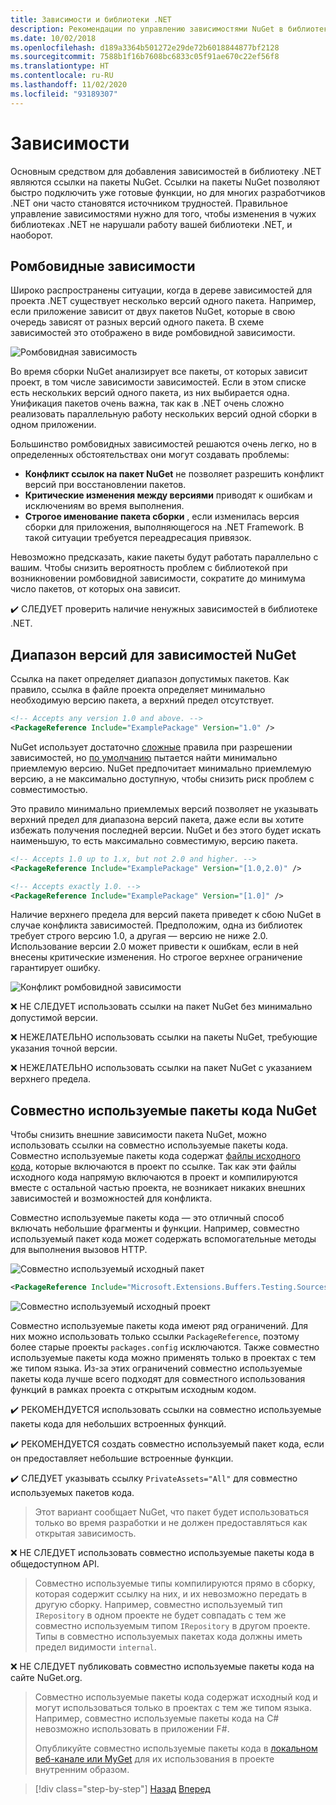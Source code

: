 ```yaml
---
title: Зависимости и библиотеки .NET
description: Рекомендации по управлению зависимостями NuGet в библиотеках .NET.
ms.date: 10/02/2018
ms.openlocfilehash: d189a3364b501272e29de72b6018844877bf2128
ms.sourcegitcommit: 7588b1f16b7608bc6833c05f91ae670c22ef56f8
ms.translationtype: HT
ms.contentlocale: ru-RU
ms.lasthandoff: 11/02/2020
ms.locfileid: "93189307"
---
```

# <a name="dependencies"></a>Зависимости

Основным средством для добавления зависимостей в библиотеку .NET являются ссылки на пакеты NuGet. Ссылки на пакеты NuGet позволяют быстро подключить уже готовые функции, но для многих разработчиков .NET они часто становятся источником трудностей. Правильное управление зависимостями нужно для того, чтобы изменения в чужих библиотеках .NET не нарушали работу вашей библиотеки .NET, и наоборот.

## <a name="diamond-dependencies"></a>Ромбовидные зависимости

Широко распространены ситуации, когда в дереве зависимостей для проекта .NET существует несколько версий одного пакета. Например, если приложение зависит от двух пакетов NuGet, которые в свою очередь зависят от разных версий одного пакета. В схеме зависимостей это отображено в виде ромбовидной зависимости.

![Ромбовидная зависимость](./media/dependencies/diamond-dependency.png "Ромбовидная зависимость")

Во время сборки NuGet анализирует все пакеты, от которых зависит проект, в том числе зависимости зависимостей. Если в этом списке есть нескольких версий одного пакета, из них выбирается одна. Унификация пакетов очень важна, так как в .NET очень сложно реализовать параллельную работу нескольких версий одной сборки в одном приложении.

Большинство ромбовидных зависимостей решаются очень легко, но в определенных обстоятельствах они могут создавать проблемы:

- **Конфликт ссылок на пакет NuGet** не позволяет разрешить конфликт версий при восстановлении пакетов.
- **Критические изменения между версиями** приводят к ошибкам и исключениям во время выполнения.
- **Строгое именование пакета сборки** , если изменилась версия сборки для приложения, выполняющегося на .NET Framework. В такой ситуации требуется переадресация привязок.

Невозможно предсказать, какие пакеты будут работать параллельно с вашим. Чтобы снизить вероятность проблем с библиотекой при возникновении ромбовидной зависимости, сократите до минимума число пакетов, от которых она зависит.

✔️ СЛЕДУЕТ проверить наличие ненужных зависимостей в библиотеке .NET.

## <a name="nuget-dependency-version-ranges"></a>Диапазон версий для зависимостей NuGet

Ссылка на пакет определяет диапазон допустимых пакетов. Как правило, ссылка в файле проекта определяет минимально необходимую версию пакета, а верхний предел отсутствует.

```xml
<!-- Accepts any version 1.0 and above. -->
<PackageReference Include="ExamplePackage" Version="1.0" />
```

NuGet использует достаточно [сложные](/nuget/consume-packages/dependency-resolution) правила при разрешении зависимостей, но [по умолчанию](/nuget/consume-packages/install-use-packages-visual-studio#install-and-update-options) пытается найти минимально приемлемую версию. NuGet предпочитает минимально приемлемую версию, а не максимально доступную, чтобы снизить риск проблем с совместимостью.

Это правило минимально приемлемых версий позволяет не указывать верхний предел для диапазона версий пакета, даже если вы хотите избежать получения последней версии. NuGet и без этого будет искать наименьшую, то есть максимально совместимую, версию пакета.

```xml
<!-- Accepts 1.0 up to 1.x, but not 2.0 and higher. -->
<PackageReference Include="ExamplePackage" Version="[1.0,2.0)" />

<!-- Accepts exactly 1.0. -->
<PackageReference Include="ExamplePackage" Version="[1.0]" />
```

Наличие верхнего предела для версий пакета приведет к сбою NuGet в случае конфликта зависимостей. Предположим, одна из библиотек требует строго версию 1.0, а другая — версию не ниже 2.0. Использование версии 2.0 может привести к ошибкам, если в ней внесены критические изменения. Но строгое верхнее ограничение гарантирует ошибку.

![Конфликт ромбовидной зависимости](./media/dependencies/diamond-dependency-conflict.png "Конфликт ромбовидной зависимости")

❌ НЕ СЛЕДУЕТ использовать ссылки на пакет NuGet без минимально допустимой версии.

❌ НЕЖЕЛАТЕЛЬНО использовать ссылки на пакеты NuGet, требующие указания точной версии.

❌ НЕЖЕЛАТЕЛЬНО использовать ссылки на пакет NuGet с указанием верхнего предела.

## <a name="nuget-shared-source-packages"></a>Совместно используемые пакеты кода NuGet

Чтобы снизить внешние зависимости пакета NuGet, можно использовать ссылки на совместно используемые пакеты кода. Совместно используемые пакеты кода содержат [файлы исходного кода](/nuget/reference/nuspec#including-content-files), которые включаются в проект по ссылке. Так как эти файлы исходного кода напрямую включаются в проект и компилируются вместе с остальной частью проекта, не возникает никаких внешних зависимостей и возможностей для конфликта.

Совместно используемые пакеты кода — это отличный способ включать небольшие фрагменты и функции. Например, совместно используемый пакет кода может содержать вспомогательные методы для выполнения вызовов HTTP.

![Совместно используемый исходный пакет](./media/dependencies/shared-source-package.png "Совместно используемый исходный пакет")

```xml
<PackageReference Include="Microsoft.Extensions.Buffers.Testing.Sources" PrivateAssets="All" Version="1.0" />
```

![Совместно используемый исходный проект](./media/dependencies/shared-source-project.png "Совместно используемый исходный проект")

Совместно используемые пакеты кода имеют ряд ограничений. Для них можно использовать только ссылки `PackageReference`, поэтому более старые проекты `packages.config` исключаются. Также совместно используемые пакеты кода можно применять только в проектах с тем же типом языка. Из-за этих ограничений совместно используемые пакеты кода лучше всего подходят для совместного использования функций в рамках проекта с открытым исходным кодом.

✔️ РЕКОМЕНДУЕТСЯ использовать ссылки на совместно используемые пакеты кода для небольших встроенных функций.

✔️ РЕКОМЕНДУЕТСЯ создать совместно используемый пакет кода, если он предоставляет небольшие встроенные функции.

✔️ СЛЕДУЕТ указывать ссылку `PrivateAssets="All"` для совместно используемых пакетов кода.

> Этот вариант сообщает NuGet, что пакет будет использоваться только во время разработки и не должен предоставляться как открытая зависимость.

❌ НЕ СЛЕДУЕТ использовать совместно используемые пакеты кода в общедоступном API.

> Совместно используемые типы компилируются прямо в сборку, которая содержит ссылку на них, и их невозможно передать в другую сборку. Например, совместно используемый тип `IRepository` в одном проекте не будет совпадать с тем же совместно используемым типом `IRepository` в другом проекте. Типы в совместно используемых пакетах кода должны иметь предел видимости `internal`.

❌ НЕ СЛЕДУЕТ публиковать совместно используемые пакеты кода на сайте NuGet.org.

> Совместно используемые пакеты кода содержат исходный код и могут использоваться только в проектах с тем же типом языка. Например, совместно используемые пакеты кода на C# невозможно использовать в приложении F#.
>
> Опубликуйте совместно используемые пакеты кода в [локальном веб-канале или MyGet](./publish-nuget-package.md) для их использования в проекте внутренним образом.

>[!div class="step-by-step"]
>[Назад](nuget.md)
>[Вперед](sourcelink.md)
